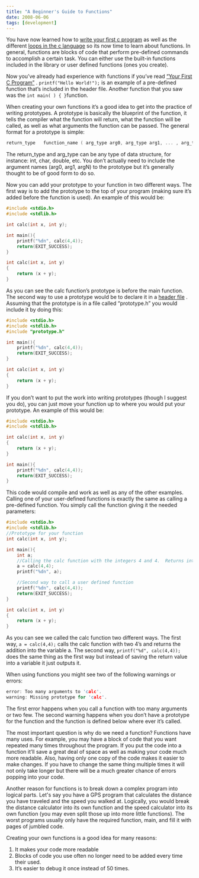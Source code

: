 ```yaml
---
title: "A Beginner's Guide to Functions"
date: 2008-06-06
tags: [development]
---
```


You have now learned how to [write your first c program](/posts/your-first-c-program/) as well as the different [loops in the c language](/posts/loops-in-c/) so its now time to learn about functions. In general, functions are blocks of code that perform pre-defined commands to accomplish a certain task. You can either use the built-in functions included in the library or user defined functions (ones you create).

Now you’ve already had experience with functions if you’ve read [“Your First C Program”](https://web.archive.org/web/20080706104507/http://devjargon.com/tutorials/your-first-c-program/) . `printf("Hello World!");` is an example of a pre-defined function that’s included in the header file. Another function that you saw was the `int main( ) { }`function.

When creating your own functions it’s a good idea to get into the practice of writing prototypes. A prototype is basically the blueprint of the function, it tells the compiler what the function will return, what the function will be called, as well as what arguments the function can be passed. The general format for a prototype is simple:

```c
return_type   function_name ( arg_type arg0, arg_type arg1, ... , arg_type argN );
```

The return_type and arg_type can be any type of data structure, for instance: int, char, double, etc. You don’t actually need to include the argument names (arg0, arg1, argN) to the prototype but it’s generally thought to be of good form to do so.

Now you can add your prototype to your function in two different ways. The first way is to add the prototype to the top of your program (making sure it’s added before the function is used). An example of this would be:

```c
#include <stdio.h>
#include <stdlib.h>

int calc(int x, int y);

int main(){
    printf("%dn", calc(4,4));
    return(EXIT_SUCCESS);
}

int calc(int x, int y)
{
    return (x + y);
}
```

As you can see the calc function’s prototype is before the main function.
The second way to use a prototype would be to declare it in a [header file](/posts/the-mysteries-of-pointers/) . Assuming that the prototype is in a file called “prototype.h” you would include it by doing this:

```c
#include <stdio.h>
#include <stdlib.h>
#include "prototype.h"

int main(){
    printf("%dn", calc(4,4));
    return(EXIT_SUCCESS);
}

int calc(int x, int y)
{
    return (x + y);
}
```

If you don’t want to put the work into writing prototypes (though I suggest you do), you can just move your function up to where you would put your prototype. An example of this would be:

```c
#include <stdio.h>
#include <stdlib.h>

int calc(int x, int y)
{
    return (x + y);
}

int main(){
    printf("%dn", calc(4,4));
    return(EXIT_SUCCESS);
}
```

This code would compile and work as well as any of the other examples.
Calling one of your user-defined functions is exactly the same as calling a pre-defined function. You simply call the function giving it the needed parameters:

```c
#include <stdio.h>
#include <stdlib.h>
//Prototype for your function
int calc(int x, int y);

int main(){
    int a;
    //Calling the calc function with the integers 4 and 4.  Returns into the variable a
    a = calc(4,4);
    printf("%dn", a);

    //Second way to call a user defined function
    printf("%dn", calc(4,4));
    return(EXIT_SUCCESS);
}

int calc(int x, int y)
{
    return (x + y);
}
```

As you can see we called the calc function two different ways. The first way,
`a = calc(4,4);` calls the calc function with two 4’s and returns the addition into the variable a. The second way, `printf("%d", calc(4,4));`
does the same thing as the first way but instead of saving the return value into a variable it just outputs it.

When using functions you might see two of the following warnings or errors:

```c
error: Too many arguments to 'calc'.
warning: Missing prototype for 'calc'.
```

The first error happens when you call a function with too many arguments or two few. The second warning happens when you don’t have a prototype for the function and the function is defined below where ever it’s called.

The most important question is why do we need a function? Functions have many uses. For example, you may have a block of code that you want repeated many times throughout the program. If you put the code into a function it’ll save a great deal of space as well as making your code much more readable. Also, having only one copy of the code makes it easier to make changes. If you have to change the same thing multiple times it will not only take longer but there will be a much greater chance of errors popping into your code.

Another reason for functions is to break down a complex program into logical parts. Let's say you have a GPS program that calculates the distance you have traveled and the speed you walked at. Logically, you would break the distance calculator into its own function and the speed calculator into its own function (you may even split those up into more little functions). The worst programs usually only have the required function, main, and fill it with pages of jumbled code.

Creating your own functions is a good idea for many reasons:

1. It makes your code more readable
2. Blocks of code you use often no longer need to be added every time their used.
3. It’s easier to debug it once instead of 50 times.
